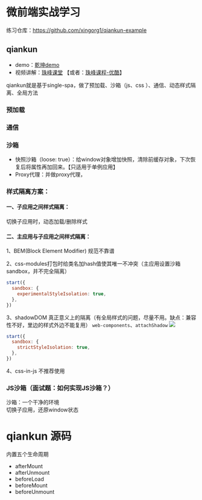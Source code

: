 # 微前端实战学习

练习仓库：https://github.com/xingorg1/qiankun-example

## qiankun
- demo：[乾坤demo](https://github.com/fengxianqi/qiankun-example)
- 视频讲解：[珠峰课堂](http://www.javascriptpeixun.cn/course/3363/task/220091/show#) 【或者：[珠峰课程-优酷](https://list.youku.com/albumlist/show/id_67903156)】

qiankun就是基于single-spa，做了预加载、沙箱（js、css ）、通信、动态样式隔离、全局方法
### 预加载
### 通信
### 沙箱
- 快照沙箱（loose: true）：给window对象增加快照，清除前缓存对象，下次恢复后将属性再加回来。【只适用于单例应用】
- Proxy代理：并做proxy代理，

### 样式隔离方案：
#### 一、子应用之间样式隔离：
切换子应用时，动态加载/删除样式
#### 二、主应用与子应用之间样式隔离：

1、BEM(Block Element Modifier) 规范不靠谱

2、css-modules打包时给类名加hash值使其唯一不冲突（主应用设置沙箱 sandbox，并不完全隔离）

```js
start({
  sandbox: {
    experimentalStyleIsolation: true,
  },
})
```

3、shadowDOM 真正意义上的隔离（有全局样式的问题，尽量不用。缺点：兼容性不好，里边的样式外边不能复用）
`web-components`、`attachShadow`
![](2022-03-22-19-56-36.png)
```js
start({
  sandbox: {
    strictStyleIsolation: true,
  },
})
```
4、css-in-js 不推荐使用

### JS沙箱（面试题：如何实现JS沙箱？）
沙箱：一个干净的环境  
切换子应用，还原window状态

# qiankun 源码
内置五个生命周期
- afterMount
- afterUnmount
- beforeLoad
- beforeMount
- beforeUnmount